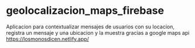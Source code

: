 # geolocalizacion_maps_firebase
Aplicacion para contextualizar mensajes de usuarios con su locacion, registra un mensaje y una ubicacion y la muestra gracias a google maps api https://losmonosdicen.netlify.app/
